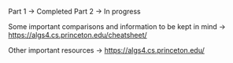 Part 1 -> Completed
Part 2 -> In progress

Some important comparisons and information to be kept in mind ->
https://algs4.cs.princeton.edu/cheatsheet/

Other important resources ->
https://algs4.cs.princeton.edu/
